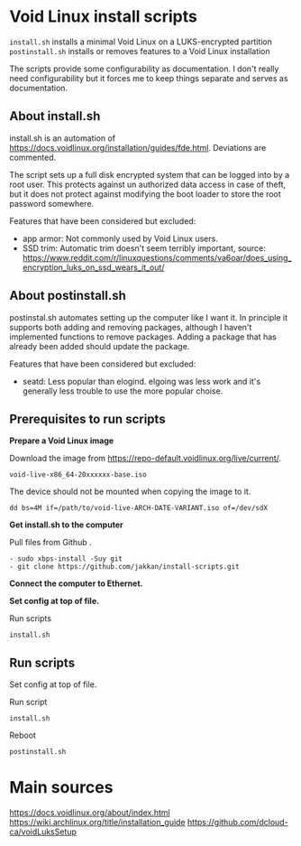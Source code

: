 # Void Linux install scripts

`install.sh` installs a minimal Void Linux on a LUKS-encrypted partition
`postinstall.sh` installs or removes features to a Void Linux installation

The scripts provide some configurability as documentation. I don't really need configurability but it forces me to keep things separate and serves as documentation.

## About install.sh

install.sh is an automation of https://docs.voidlinux.org/installation/guides/fde.html. Deviations are commented.

The script sets up a full disk encrypted system that can be logged into by a root user. This protects against un authorized data access in case of theft, but it does not protect against modifying the boot loader to store the root password somewhere.

Features that have been considered but excluded:

- app armor: Not commonly used by Void Linux users. 
- SSD trim: Automatic trim doesn't seem terribly important, source: https://www.reddit.com/r/linuxquestions/comments/va6oar/does_using_encryption_luks_on_ssd_wears_it_out/


## About postinstall.sh

postinstal.sh automates setting up the computer like I want it. In principle it supports both adding and removing packages, although I haven't implemented functions to remove packages. Adding a package that has already been added should update the package.

Features that have been considered but excluded:

- seatd: Less popular than elogind. elgoing was less work and it's generally less trouble to use the more popular choise.

## Prerequisites to run scripts

**Prepare a Void Linux image**

Download the image from https://repo-default.voidlinux.org/live/current/.
```
void-live-x86_64-20xxxxxx-base.iso 
```

The device should not be mounted when copying the image to it.
```
dd bs=4M if=/path/to/void-live-ARCH-DATE-VARIANT.iso of=/dev/sdX
```

**Get install.sh to the computer**

Pull files from Github .
```
- sudo xbps-install -Suy git
- git clone https://github.com/jakkan/install-scripts.git
```


**Connect the computer to Ethernet.**

**Set config at top of file.**

Run scripts
```
install.sh
```

## Run scripts

Set config at top of file.

Run script
```
install.sh
```

Reboot
```
postinstall.sh
```

# Main sources

https://docs.voidlinux.org/about/index.html
https://wiki.archlinux.org/title/installation_guide
https://github.com/dcloud-ca/voidLuksSetup
